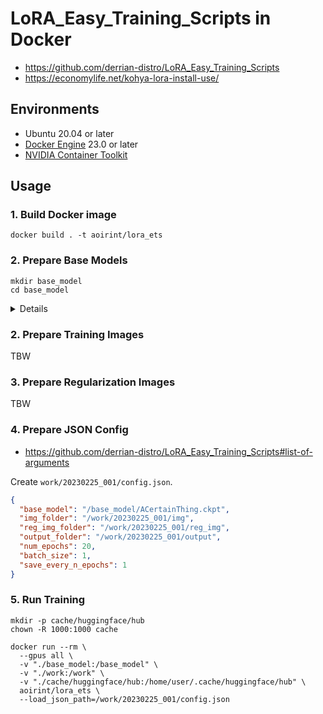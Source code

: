 # LoRA_Easy_Training_Scripts in Docker

- <https://github.com/derrian-distro/LoRA_Easy_Training_Scripts>
- <https://economylife.net/kohya-lora-install-use/>

## Environments

- Ubuntu 20.04 or later
- [Docker Engine](https://docs.docker.com/engine/install/ubuntu/) 23.0 or later
- [NVIDIA Container Toolkit](https://docs.nvidia.com/datacenter/cloud-native/container-toolkit/install-guide.html)

## Usage
### 1. Build Docker image

```shell
docker build . -t aoirint/lora_ets
```

### 2. Prepare Base Models

```shell
mkdir base_model
cd base_model
```

<details>

#### Anything v5

- <https://civitai.com/models/9409?modelVersionId=29588>

```shell
echo '7f96a1a9ca9b3a3242a9ae95d19284f0d2da8d5282b42d2d974398bf7663a252  anything-v5-prt-re.safetensors' | sha256sum -c -
```

#### Anything v4.5

- <https://huggingface.co/andite/anything-v4.0>

```shell
wget https://huggingface.co/andite/anything-v4.0/resolve/main/anything-v4.5.ckpt
echo 'fbcf965a62d9d82e935d3d17e97522c29f44550aa9e120a6886f19b578521ec5  anything-v4.5.ckpt' | sha256sum -c -
```

#### Anything v4.0

- <https://huggingface.co/andite/anything-v4.0>

```shell
wget https://huggingface.co/andite/anything-v4.0/resolve/main/anything-v4.0.ckpt
echo '3b26c9c497c923a07ab8d55f2921cf44749535e4b0c890c5c37968e4c90e7258  anything-v4.0.ckpt' | sha256sum -c -

wget https://huggingface.co/andite/anything-v4.0/resolve/main/anything-v4.0.vae.pt
echo 'f921fb3f29891d2a77a6571e56b8b5052420d2884129517a333c60b1b4816cdf  anything-v4.0.vae.pt' | sha256sum -c -
```

#### Anything v3

- <https://civitai.com/models/9409?modelVersionId=11162>

```shell
echo '8712e20a5d65b6acaa743e8a74961eadfdf846a2c9a32160d80a80cba13ad475  anything-v3.ckpt' | sha256sum -c -

echo 'f921fb3f29891d2a77a6571e56b8b5052420d2884129517a333c60b1b4816cdf  anything-v3.vae.pt' | sha256sum -c -

# VAE embbeded
echo 'abcaf14e5acb8023c79c3901f8ffc04eb3c646d7793f3b36a439bf09e32868cd  anything-v3-full.safetensors' | sha256sum -c -
```

#### ACertainThing

- <https://huggingface.co/JosephusCheung/ACertainThing>

```shell
wget https://huggingface.co/JosephusCheung/ACertainThing/resolve/main/ACertainThing.ckpt
echo '866946217b513157b12ff9b1eae2279e98ae34ece178e34eac536f2e831c101c  ACertainThing.ckpt' | sha256sum -c -
```

#### ACertainty

- <https://huggingface.co/JosephusCheung/ACertainty>

```shell
wget https://huggingface.co/JosephusCheung/ACertainty/resolve/main/ACertainty.ckpt
echo 'a64573359af0f1071ef01d0dc93df2bc90eb1d0bcf3e26058fbf5aeff37c6462  ACertainty.ckpt' | sha256sum -c -
```

</details>

### 2. Prepare Training Images

TBW

### 3. Prepare Regularization Images

TBW

### 4. Prepare JSON Config

- <https://github.com/derrian-distro/LoRA_Easy_Training_Scripts#list-of-arguments>

Create `work/20230225_001/config.json`.

```json
{
  "base_model": "/base_model/ACertainThing.ckpt",
  "img_folder": "/work/20230225_001/img",
  "reg_img_folder": "/work/20230225_001/reg_img",
  "output_folder": "/work/20230225_001/output",
  "num_epochs": 20,
  "batch_size": 1,
  "save_every_n_epochs": 1
}
```

### 5. Run Training

```shell
mkdir -p cache/huggingface/hub
chown -R 1000:1000 cache

docker run --rm \
  --gpus all \
  -v "./base_model:/base_model" \
  -v "./work:/work" \
  -v "./cache/huggingface/hub:/home/user/.cache/huggingface/hub" \
  aoirint/lora_ets \
  --load_json_path=/work/20230225_001/config.json
```
